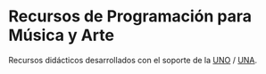 # Recursos de Programación para Música y Arte

Recursos didácticos desarrollados con el soporte de la [UNO](https://www.uno.edu.ar/) / [UNA](https://www.una.edu.ar/).


```{tableofcontents}
```
